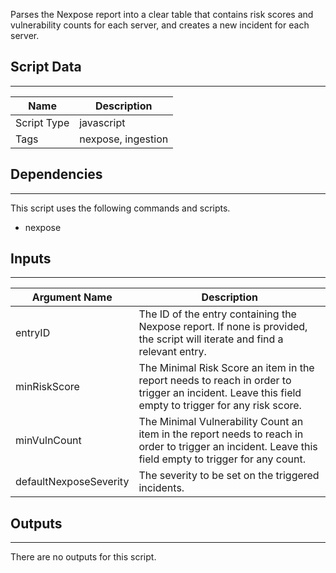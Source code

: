 Parses the Nexpose report into a clear table that contains risk scores and vulnerability counts for each server, and creates a new incident for each server.

## Script Data

---

| **Name** | **Description** |
| --- | --- |
| Script Type | javascript |
| Tags | nexpose, ingestion |


## Dependencies

---
This script uses the following commands and scripts.

* nexpose

## Inputs

---

| **Argument Name** | **Description** |
| --- | --- |
| entryID | The ID of the entry containing the Nexpose report. If none is provided, the script will iterate and find a relevant entry. |
| minRiskScore | The Minimal Risk Score an item in the report needs to reach in order to trigger an incident. Leave this field empty to trigger for any risk score. |
| minVulnCount | The Minimal Vulnerability Count an item in the report needs to reach in order to trigger an incident. Leave this field empty to trigger for any count. |
| defaultNexposeSeverity | The severity to be set on the triggered incidents. |

## Outputs

---
There are no outputs for this script.

